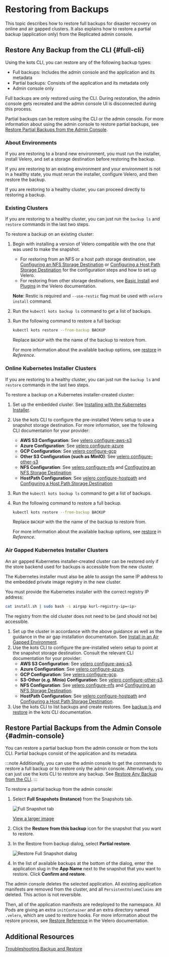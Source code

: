 # Restoring from Backups

This topic describes how to restore full backups for disaster recovery on online and air gapped clusters. It also explains how to restore a partial backup (application only) from the Replicated admin console.

## Restore Any Backup from the CLI {#full-cli}

Using the kots CLI, you can restore any of the following backup types:

- Full backups: Includes the admin console and the application and its metadata
- Partial backups: Consists of the application and its metadata only
- Admin console only

Full backups are only restored using the CLI. During restoration, the admin console gets recreated and the admin console UI is disconnected during this process.

Partial backups can be restore using the CLI or the admin console. For more information about using the admin console to restore partial backups, see [Restore Partial Backups from the Admin Console](#admin-console).

### About Environments

If you are restoring to a brand new environment, you must run the installer, install Velero, and set a storage destination before restoring the backup.

If you are restoring to an existing environment and your environment is not in a healthy state, you must rerun the installer, configure Velero, and then restore the backup.

If you are restoring to a healthy cluster, you can proceed directly to restoring a backup.

### Existing Clusters

If you are restoring to a healthy cluster, you can just run the `backup ls` and `restore` commands in the last two steps.

To restore a backup on an existing cluster:

1. Begin with installing a version of Velero compatible with the one that was used to make the snapshot.
    * For restoring from an NFS or a host path storage destination, see [Configuring an NFS Storage Destination](snapshots-configuring-nfs) or [Configuring a Host Path Storage Destination](snapshots-configuring-hostpath) for the configuration steps and how to set up Velero.
    * For restoring from other storage destinations, see [Basic Install](https://velero.io/docs/v1.9/basic-install/) and [Plugins](https://velero.io/plugins/) in the Velero documentation.

    **Note**: Restic is required and `--use-restic` flag must be used with `velero install` command.

1. Run the `kubectl kots backup ls` command to get a list of backups.

1. Run the following command to restore a full backup: 

    ```bash
    kubectl kots restore --from-backup BACKUP
    ```
    Replace `BACKUP` with the the name of the backup to restore from.
    
    For more information about the available backup options, see [restore](../reference/kots-cli-restore-index/) in _Reference_.

### Online Kubernetes Installer Clusters

If you are restoring to a healthy cluster, you can just run the `backup ls` and `restore` commands in the last two steps.

To restore a backup on a Kubernetes installer-created cluster:

1. Set up the embedded cluster. See [Installing with the Kubernetes Installer](installing-embedded-cluster).
1. Use the kots CLI to configure the pre-installed Velero setup to use a snapshot storage destination.
    For more information, see the following CLI documentation for your provider:
    * **AWS S3 Configuration**: See [velero configure-aws-s3](../reference/kots-cli-velero-configure-aws-s3/)
    * **Azure Configuration**: See [velero configure-azure](../reference/kots-cli-velero-configure-azure/)
    * **GCP Configuration**: See [velero configure-gcp](../reference/kots-cli-velero-configure-gcp/)
    * **Other S3 Configuration (such as MinIO)**: See [velero configure-other-s3](../reference/kots-cli-velero-configure-other-s3/)
    * **NFS Configuration**: See [velero configure-nfs](../reference/kots-cli-velero-configure-nfs/) and [Configuring an NFS Storage Destination](snapshots-configuring-nfs)
    * **HostPath Configuration**: See [velero configure-hostpath](../reference/kots-cli-velero-configure-hostpath/) and [Configuring a Host Path Storage Destination](snapshots-configuring-hostpath)

1. Run the `kubectl kots backup ls` command to get a list of backups.

1. Run the following command to restore a full backup. 

    ```bash
    kubectl kots restore --from-backup BACKUP
    ```
    Replace `BACKUP` with the the name of the backup to restore from.
    
    For more information about the available backup options, see [restore](../reference/kots-cli-restore-index/) in _Reference_.

### Air Gapped Kubernetes Installer Clusters

An air gapped Kubernetes installer-created cluster can be restored only if the store backend used for backups is accessible from the new cluster.

The Kubernetes installer must also be able to assign the same IP address to the embedded private image registry in the new cluster.

You must provide the Kubernetes installer with the correct registry IP address:

```bash
cat install.sh | sudo bash -s airgap kurl-registry-ip=<ip>
```

The registry from the old cluster does not need to be (and should not be) accessible.

1. Set up the cluster in accordance with the above guidance as well as the guidance in the air gap installation documentation. See [Install in an Air Gapped Environment](installing-embedded-cluster#air-gap).
1. Use the kots CLI to configure the pre-installed velero setup to point at the snapshot storage destination.
    Consult the relevant CLI documentation for your provider:
    * **AWS S3 Configuration**: See [velero configure-aws-s3](../reference/kots-cli-velero-configure-aws-s3/).
    * **Azure Configuration**: See [velero configure-azure](../reference/kots-cli-velero-configure-azure/).
    * **GCP Configuration**: See [velero configure-gcp](../reference/kots-cli-velero-configure-gcp/).
    * **S3-Other (e.g. Minio) Configuration**: See [velero configure-other-s3](../reference/kots-cli-velero-configure-other-s3/).
    * **NFS Configuration**: See [velero configure-nfs](../reference/kots-cli-velero-configure-nfs/) and [Configuring an NFS Storage Destination](snapshots-configuring-nfs).
    * **HostPath Configuration**: See [velero configure-hostpath](../reference/kots-cli-velero-configure-hostpath/) and [Configuring a Host Path Storage Destination](snapshots-configuring-hostpath).
1. Use the kots CLI to list backups and create restores. See [backup ls](../reference/kots-cli-backup-ls/) and [restore](../reference/kots-cli-restore-index/) in the kots CLI documentation.

## Restore Partial Backups from the Admin Console {#admin-console}

You can restore a partial backup from the admin console or from the kots CLI. Partial backups consist of the application and its metadata.

:::note
Additionally, you can use the admin console to get the commands to restore a full backup or to restore only the admin console. Alternatively, you can just use the kots CLI to restore any backup. See [Restore Any Backup from the CLI](#full-cli).
:::

To restore a partial backup from the admin console:

1. Select **Full Snapshots (Instance)** from the Snapshots tab.

    ![Full Snapshot tab](/images/full-snapshot-tab.png)

    [View a larger image](/images/full-snapshot-tab.png)

1. Click the **Restore from this backup** icon for the snapshot that you want to restore.

1. In the Restore from backup dialog, select **Partial restore**.

    ![Restore Full Snapshot dialog](/images/restore-backup-dialog.png)

1. In the list of available backups at the bottom of the dialog, enter the application slug in the **App Name** next to the snapshot that you want to restore. Click **Confirm and restore**.

  The admin console deletes the selected application. All existing application manifests are removed from the cluster, and all `PersistentVolumeClaims` are deleted. This action is not reversible.

  Then, all of the application manifests are redeployed to the namespace. All Pods are giving an extra `initContainer` and an extra directory named `.velero`, which are used to restore hooks. For more information about the restore process, see [Restore Reference](https://velero.io/docs/v1.9/restore-reference/) in the Velero documentation.

## Additional Resources

[Troubleshooting Backup and Restore](snapshots-troubleshooting-backup-restore)